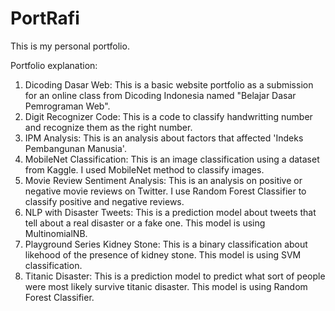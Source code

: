 # PortRafi
This is my personal portfolio.

Portfolio explanation:
1. Dicoding Dasar Web: This is a basic website portfolio as a submission for an online class from Dicoding Indonesia named "Belajar Dasar Pemrograman Web".
2. Digit Recognizer Code: This is a code to classify handwritting number and recognize them as the right number.
3. IPM Analysis: This is an analysis about factors that affected 'Indeks Pembangunan Manusia'.
4. MobileNet Classification: This is an image classification using a dataset from Kaggle. I used MobileNet method to classify images.
5. Movie Review Sentiment Analysis: This is an analysis on positive or negative movie reviews on Twitter. I use Random Forest Classifier to classify positive and negative reviews.
6. NLP with Disaster Tweets: This is a prediction model about tweets that tell about a real disaster or a fake one. This model is using MultinomialNB.
7. Playground Series Kidney Stone: This is a binary classification about likehood of the presence of kidney stone. This model is using SVM classification.
8. Titanic Disaster: This is a prediction model to predict what sort of people were most likely survive titanic disaster. This model is using Random Forest Classifier.
